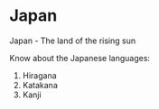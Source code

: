 # Japan

Japan - The land of the rising sun

Know about the Japanese languages:
1. Hiragana
2. Katakana
3. Kanji

